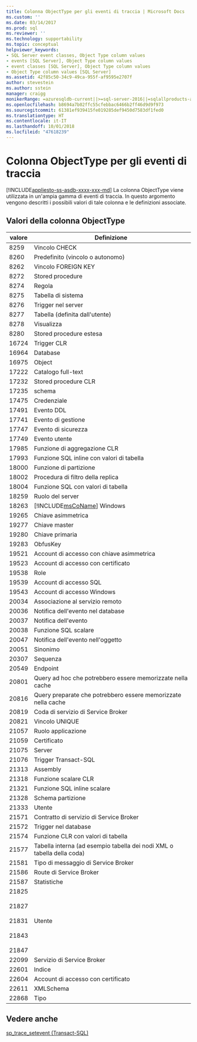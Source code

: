 ```yaml
---
title: Colonna ObjectType per gli eventi di traccia | Microsoft Docs
ms.custom: ''
ms.date: 03/14/2017
ms.prod: sql
ms.reviewer: ''
ms.technology: supportability
ms.topic: conceptual
helpviewer_keywords:
- SQL Server event classes, Object Type column values
- events [SQL Server], Object Type column values
- event classes [SQL Server], Object Type column values
- Object Type column values [SQL Server]
ms.assetid: 42f85c50-34c9-49ca-955f-af9595e2707f
author: stevestein
ms.author: sstein
manager: craigg
monikerRange: =azuresqldb-current||>=sql-server-2016||=sqlallproducts-allversions||>=sql-server-linux-2017||=azuresqldb-mi-current
ms.openlocfilehash: b8694a7b02ffc55cfebbac6466b2ff46d9d9f973
ms.sourcegitcommit: 61381ef939415fe019285def9450d7583df1fed0
ms.translationtype: HT
ms.contentlocale: it-IT
ms.lasthandoff: 10/01/2018
ms.locfileid: "47618239"
---
```

# <a name="objecttype-trace-event-column"></a>Colonna ObjectType per gli eventi di traccia
[!INCLUDE[appliesto-ss-asdb-xxxx-xxx-md](../../includes/appliesto-ss-asdb-xxxx-xxx-md.md)]
  La colonna ObjectType viene utilizzata in un'ampia gamma di eventi di traccia. In questo argomento vengono descritti i possibili valori di tale colonna e le definizioni associate.  
  
## <a name="object-type-column-values"></a>Valori della colonna ObjectType  
  
|valore|Definizione|  
|-----------|----------------|  
|8259|Vincolo CHECK|  
|8260|Predefinito (vincolo o autonomo)|  
|8262|Vincolo FOREIGN KEY|  
|8272|Stored procedure|  
|8274|Regola|  
|8275|Tabella di sistema|  
|8276|Trigger nel server|  
|8277|Tabella (definita dall'utente)|  
|8278|Visualizza|  
|8280|Stored procedure estesa|  
|16724|Trigger CLR|  
|16964|Database|  
|16975|Object|  
|17222|Catalogo full-text|  
|17232|Stored procedure CLR|  
|17235|schema|  
|17475|Credenziale|  
|17491|Evento DDL|  
|17741|Evento di gestione|  
|17747|Evento di sicurezza|  
|17749|Evento utente|  
|17985|Funzione di aggregazione CLR|  
|17993|Funzione SQL inline con valori di tabella|  
|18000|Funzione di partizione|  
|18002|Procedura di filtro della replica|  
|18004|Funzione SQL con valori di tabella|  
|18259|Ruolo del server|  
|18263|[!INCLUDE[msCoName](../../includes/msconame-md.md)] Windows|  
|19265|Chiave asimmetrica|  
|19277|Chiave master|  
|19280|Chiave primaria|  
|19283|ObfusKey|  
|19521|Account di accesso con chiave asimmetrica|  
|19523|Account di accesso con certificato|  
|19538|Role|  
|19539|Account di accesso SQL|  
|19543|Account di accesso Windows|  
|20034|Associazione al servizio remoto|  
|20036|Notifica dell'evento nel database|  
|20037|Notifica dell'evento|  
|20038|Funzione SQL scalare|  
|20047|Notifica dell'evento nell'oggetto|  
|20051|Sinonimo|  
|20307|Sequenza|  
|20549|Endpoint|  
|20801|Query ad hoc che potrebbero essere memorizzate nella cache|  
|20816|Query preparate che potrebbero essere memorizzate nella cache|  
|20819|Coda di servizio di Service Broker|  
|20821|Vincolo UNIQUE|  
|21057|Ruolo applicazione|  
|21059|Certificato|  
|21075|Server|  
|21076|Trigger Transact-SQL|  
|21313|Assembly|  
|21318|Funzione scalare CLR|  
|21321|Funzione SQL inline scalare|  
|21328|Schema partizione|  
|21333|Utente|  
|21571|Contratto di servizio di Service Broker|  
|21572|Trigger nel database|  
|21574|Funzione CLR con valori di tabella|  
|21577|Tabella interna (ad esempio tabella dei nodi XML o tabella della coda)|  
|21581|Tipo di messaggio di Service Broker|  
|21586|Route di Service Broker|  
|21587|Statistiche|  
|21825<br /><br /> 21827<br /><br /> 21831<br /><br /> 21843<br /><br /> 21847|Utente|  
|22099|Servizio di Service Broker|  
|22601|Indice|  
|22604|Account di accesso con certificato|  
|22611|XMLSchema|  
|22868|Tipo|  
  
## <a name="see-also"></a>Vedere anche  
 [sp_trace_setevent &#40;Transact-SQL&#41;](../../relational-databases/system-stored-procedures/sp-trace-setevent-transact-sql.md)  
  
  
